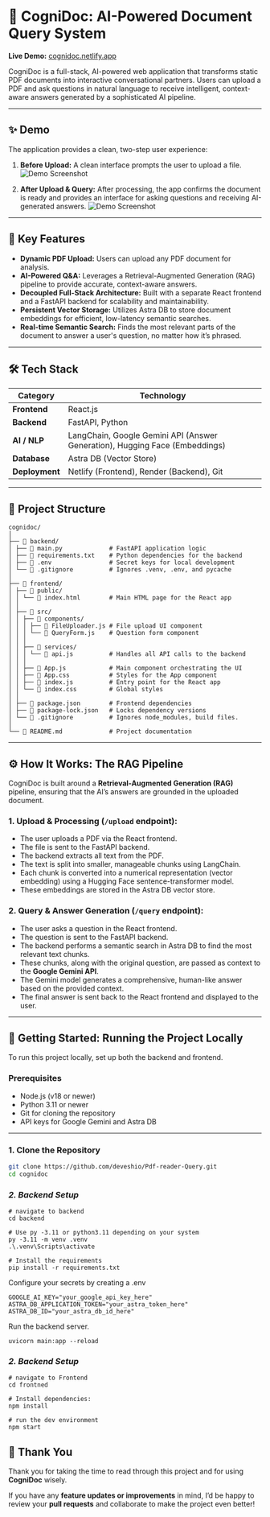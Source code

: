 # 📄 CogniDoc: AI-Powered Document Query System

**Live Demo:** [cognidoc.netlify.app](https://cognidoc.netlify.app)

CogniDoc is a full-stack, AI-powered web application that transforms static PDF documents into interactive conversational partners. Users can upload a PDF and ask questions in natural language to receive intelligent, context-aware answers generated by a sophisticated AI pipeline.

---

## ✨ Demo

The application provides a clean, two-step user experience:

1. **Before Upload:** A clean interface prompts the user to upload a file.  
![Demo Screenshot](https://github.com/deveshio/Pdf-reader-Query/blob/main/media/image1.png)

2. **After Upload & Query:** After processing, the app confirms the document is ready and provides an interface for asking questions and receiving AI-generated answers.
![Demo Screenshot](https://github.com/deveshio/Pdf-reader-Query/blob/main/media/image1.png)
---

## 🚀 Key Features

- **Dynamic PDF Upload:** Users can upload any PDF document for analysis.  
- **AI-Powered Q&A:** Leverages a Retrieval-Augmented Generation (RAG) pipeline to provide accurate, context-aware answers.  
- **Decoupled Full-Stack Architecture:** Built with a separate React frontend and a FastAPI backend for scalability and maintainability.  
- **Persistent Vector Storage:** Utilizes Astra DB to store document embeddings for efficient, low-latency semantic searches.  
- **Real-time Semantic Search:** Finds the most relevant parts of the document to answer a user's question, no matter how it’s phrased.

---

## 🛠️ Tech Stack

| **Category** | **Technology** |
|---------------|----------------|
| **Frontend** | React.js |
| **Backend** | FastAPI, Python |
| **AI / NLP** | LangChain, Google Gemini API (Answer Generation), Hugging Face (Embeddings) |
| **Database** | Astra DB (Vector Store) |
| **Deployment** | Netlify (Frontend), Render (Backend), Git |

---

## 📂 Project Structure

```
cognidoc/
│
├── 📂 backend/
│ ├── 📄 main.py             # FastAPI application logic
│ ├── 📄 requirements.txt    # Python dependencies for the backend
│ ├── 📄 .env                # Secret keys for local development
│ └── 📄 .gitignore          # Ignores .venv, .env, and pycache
│
├── 📂 frontend/
│ ├── 📂 public/
│ │ └── 📄 index.html        # Main HTML page for the React app
│ │
│ ├── 📂 src/
│ │ ├── 📂 components/
│ │ │ ├── 📄 FileUploader.js # File upload UI component
│ │ │ └── 📄 QueryForm.js    # Question form component
│ │ │
│ │ ├── 📂 services/
│ │ │ └── 📄 api.js          # Handles all API calls to the backend
│ │ │
│ │ ├── 📄 App.js            # Main component orchestrating the UI
│ │ ├── 📄 App.css           # Styles for the App component
│ │ ├── 📄 index.js          # Entry point for the React app
│ │ └── 📄 index.css         # Global styles
│ │
│ ├── 📄 package.json        # Frontend dependencies
│ ├── 📄 package-lock.json   # Locks dependency versions
│ └── 📄 .gitignore          # Ignores node_modules, build files.
│
└── 📄 README.md             # Project documentation

```
---

## ⚙️ How It Works: The RAG Pipeline

CogniDoc is built around a **Retrieval-Augmented Generation (RAG)** pipeline, ensuring that the AI’s answers are grounded in the uploaded document.

### **1. Upload & Processing (`/upload` endpoint):**

- The user uploads a PDF via the React frontend.  
- The file is sent to the FastAPI backend.  
- The backend extracts all text from the PDF.  
- The text is split into smaller, manageable chunks using LangChain.  
- Each chunk is converted into a numerical representation (vector embedding) using a Hugging Face sentence-transformer model.  
- These embeddings are stored in the Astra DB vector store.

### **2. Query & Answer Generation (`/query` endpoint):**

- The user asks a question in the React frontend.  
- The question is sent to the FastAPI backend.  
- The backend performs a semantic search in Astra DB to find the most relevant text chunks.  
- These chunks, along with the original question, are passed as context to the **Google Gemini API**.  
- The Gemini model generates a comprehensive, human-like answer based on the provided context.  
- The final answer is sent back to the React frontend and displayed to the user.

---

## 🏁 Getting Started: Running the Project Locally

To run this project locally, set up both the backend and frontend.

### **Prerequisites**
- Node.js (v18 or newer)  
- Python 3.11 or newer  
- Git for cloning the repository  
- API keys for Google Gemini and Astra DB

---

### **1. Clone the Repository**

```bash
git clone https://github.com/deveshio/Pdf-reader-Query.git
cd cognidoc
```
### ***2. Backend Setup***
```
# navigate to backend 
cd backend

# Use py -3.11 or python3.11 depending on your system
py -3.11 -m venv .venv
.\.venv\Scripts\activate

# Install the requirements
pip install -r requirements.txt

```

Configure your secrets by creating a .env
```
GOOGLE_AI_KEY="your_google_api_key_here"
ASTRA_DB_APPLICATION_TOKEN="your_astra_token_here"
ASTRA_DB_ID="your_astra_db_id_here"
```

Run the backend server.
```
uvicorn main:app --reload
```

### ***2. Backend Setup***
```
# navigate to Frontend
cd frontned

# Install dependencies:
npm install

# run the dev environment
npm start

```


## 🙏 Thank You

Thank you for taking the time to read through this project and for using **CogniDoc** wisely.

If you have any **feature updates or improvements** in mind, I’d be happy to review your **pull requests** and collaborate to make the project even better!
